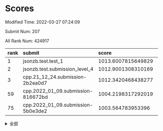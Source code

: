 # Scores

Modified Time: 2022-03-27 07:24:09

Submit Num: 207

All Rank Num: 424917

| rank |               submit               |       score        |       sigma        | pk_num |
| :--- | :--------------------------------- | :----------------- | :----------------- | :----- |
| 1    | jsonzb.test.test_1                 | 1013.6007815649829 | 0.8129489822414642 | 8208   |
| 2    | jsonzb.test.submission_level_4     | 1012.9001308310169 | 0.8135386492842716 | 8207   |
| 3    | cpp.21_12_24.submission-2b2ea0d7   | 1012.3420468438277 | 0.7790668608338215 | 8212   |
| 59   | cpp.2022_01_09.submission-816672bd | 1004.2198317292019 | 0.7274995102418584 | 8215   |
| 75   | cpp.2022_01_09.submission-5b0e3de2 | 1003.564783953396  | 0.7068258455015238 | 8211   |


<details>
<summary>全部</summary>

| rank |                 submit                 |       score        |       sigma        | pk_num |
| :--- | :------------------------------------- | :----------------- | :----------------- | :----- |
| 1    | jsonzb.test.test_1                     | 1013.6007815649829 | 0.8129489822414642 | 8208   |
| 2    | jsonzb.test.submission_level_4         | 1012.9001308310169 | 0.8135386492842716 | 8207   |
| 3    | cpp.21_12_24.submission-2b2ea0d7       | 1012.3420468438277 | 0.7790668608338215 | 8212   |
| 4    | gobigger.level_3.submission_level_3_26 | 1012.0351793366128 | 0.8012756321314342 | 8210   |
| 5    | gobigger.level_3.submission_level_3_2  | 1011.831811445945  | 0.7816112074120828 | 8208   |
| 6    | gobigger.level_3.submission_level_3_21 | 1011.746217505127  | 0.7873922978707554 | 8213   |
| 7    | gobigger.level_3.submission_level_3_19 | 1011.5912536033615 | 0.758010513522509  | 8207   |
| 8    | gobigger.level_3.submission_level_3_48 | 1011.4865943944562 | 0.7755630213071593 | 8213   |
| 9    | gobigger.level_3.submission_level_3_30 | 1011.3975921450804 | 0.7796843172629122 | 8210   |
| 10   | gobigger.level_3.submission_level_3_6  | 1011.0161392139742 | 0.7742873631645222 | 8211   |
| 11   | gobigger.level_3.submission_level_3_25 | 1010.8007207050217 | 0.77886702551267   | 8211   |
| 12   | gobigger.level_3.submission_level_3_32 | 1010.797059727706  | 0.7548522120050066 | 8214   |
| 13   | gobigger.level_3.submission_level_3_15 | 1010.7294107627257 | 0.7644209943743306 | 8208   |
| 14   | gobigger.level_3.submission_level_3_1  | 1010.6545265335817 | 0.7777399683105142 | 8213   |
| 15   | gobigger.level_3.submission_level_3_43 | 1010.644059548902  | 0.7617364774346477 | 8210   |
| 16   | gobigger.level_3.submission_level_3_33 | 1010.6266890139052 | 0.7856535817136914 | 8214   |
| 17   | gobigger.level_3.submission_level_3_8  | 1010.5456836622641 | 0.7891320773105083 | 8213   |
| 18   | gobigger.level_3.submission_level_3_0  | 1010.5053921467036 | 0.7717021752851638 | 8207   |
| 19   | gobigger.level_3.submission_level_3_39 | 1010.4944009230435 | 0.7675704180242484 | 8207   |
| 20   | gobigger.level_3.submission_level_3_4  | 1010.4782039546951 | 0.7595231042524042 | 8210   |
| 21   | gobigger.level_3.submission_level_3_24 | 1010.407107938927  | 0.7677150057352239 | 8214   |
| 22   | gobigger.level_3.submission_level_3_31 | 1010.3696844028694 | 0.7853990977574291 | 8213   |
| 23   | gobigger.level_3.submission_level_3_13 | 1010.3471059564281 | 0.7486092143129494 | 8212   |
| 24   | gobigger.level_3.submission_level_3_35 | 1010.2679209069229 | 0.7584030742343685 | 8211   |
| 25   | gobigger.level_3.submission_level_3_29 | 1010.1704964010561 | 0.7659163359158944 | 8207   |
| 26   | gobigger.level_3.submission_level_3_10 | 1010.1533360288335 | 0.760659419477386  | 8212   |
| 27   | gobigger.level_3.submission_level_3_5  | 1010.1189608235521 | 0.7480092495649313 | 8213   |
| 28   | gobigger.level_3.submission_level_3_27 | 1010.1147721532443 | 0.7482606947191641 | 8214   |
| 29   | gobigger.level_3.submission_level_3_37 | 1010.029065176264  | 0.7539255846407549 | 8220   |
| 30   | gobigger.level_3.submission_level_3_17 | 1009.8755584849132 | 0.747919449696108  | 8211   |
| 31   | gobigger.level_3.submission_level_3_11 | 1009.7842994094276 | 0.7323494298908617 | 8214   |
| 32   | gobigger.level_3.submission_level_3_47 | 1009.7740310583139 | 0.7556319662789941 | 8213   |
| 33   | gobigger.level_3.submission_level_3_16 | 1009.7675028557471 | 0.7571447103739747 | 8210   |
| 34   | gobigger.level_3.submission_level_3_7  | 1009.6743457749297 | 0.7524416308723844 | 8216   |
| 35   | gobigger.level_3.submission_level_3_42 | 1009.5486476845995 | 0.7513240640983492 | 8209   |
| 36   | gobigger.level_3.submission_level_3_44 | 1009.5421700991855 | 0.7428660483528112 | 8208   |
| 37   | gobigger.level_3.submission_level_3_36 | 1009.5239790652839 | 0.7549060046736861 | 8208   |
| 38   | gobigger.level_3.submission_level_3_38 | 1009.3738783770731 | 0.7646996206505516 | 8213   |
| 39   | gobigger.level_3.submission_level_3_12 | 1009.3733344808936 | 0.7587050631539871 | 8214   |
| 40   | gobigger.level_3.submission_level_3_40 | 1009.2862734717548 | 0.7551383897293007 | 8212   |
| 41   | gobigger.level_3.submission_level_3_46 | 1009.283800632965  | 0.7431398297482367 | 8212   |
| 42   | gobigger.level_3.submission_level_3_3  | 1009.2441858898914 | 0.7598875640191826 | 8214   |
| 43   | gobigger.level_3.submission_level_3_45 | 1009.1920690266493 | 0.7509552639330174 | 8210   |
| 44   | gobigger.level_3.submission_level_3_41 | 1009.041426306563  | 0.7556978142813491 | 8216   |
| 45   | gobigger.level_3.submission_level_3_9  | 1008.9771718735822 | 0.7527187630858903 | 8211   |
| 46   | gobigger.level_3.submission_level_3_34 | 1008.9132033208521 | 0.7385526814760598 | 8213   |
| 47   | gobigger.level_3.submission_level_3_22 | 1008.9100276336704 | 0.7500859848758186 | 8212   |
| 48   | gobigger.level_3.submission_level_3_49 | 1008.8883489256823 | 0.7564790182309044 | 8211   |
| 49   | gobigger.level_3.submission_level_3_14 | 1008.8278471978051 | 0.7513264715115522 | 8213   |
| 50   | gobigger.level_3.submission_level_3_20 | 1008.6958119637409 | 0.7407825292715071 | 8212   |
| 51   | gobigger.level_3.submission_level_3_23 | 1008.5947087843679 | 0.7434784701997811 | 8209   |
| 52   | gobigger.level_3.submission_level_3_18 | 1008.5819144126287 | 0.7307695630105893 | 8211   |
| 53   | gobigger.level_3.submission_level_3_28 | 1008.2025559909274 | 0.7368776645470732 | 8214   |
| 54   | gobigger.level_1.submission_level_1_19 | 1005.8923904974238 | 0.7253419690251532 | 8203   |
| 55   | gobigger.level_1.submission_level_1_28 | 1004.8340206516932 | 0.721906880441372  | 8211   |
| 56   | gobigger.level_1.submission_level_1_35 | 1004.582413805643  | 0.7205011622779528 | 8208   |
| 57   | gobigger.level_1.submission_level_1_37 | 1004.2676095543302 | 0.7100909920349264 | 8215   |
| 58   | gobigger.level_1.submission_level_1_9  | 1004.2227282166315 | 0.7153314360874636 | 8207   |
| 59   | cpp.2022_01_09.submission-816672bd     | 1004.2198317292019 | 0.7274995102418584 | 8215   |
| 60   | gobigger.level_1.submission_level_1_7  | 1004.2045475247695 | 0.7117066183067071 | 8210   |
| 61   | gobigger.level_1.submission_level_1_8  | 1004.1435657669659 | 0.7231220578070806 | 8210   |
| 62   | gobigger.level_1.submission_level_1_27 | 1004.1390265270289 | 0.7095042090732593 | 8216   |
| 63   | gobigger.level_1.submission_level_1_41 | 1004.0438975215504 | 0.7218932372472239 | 8216   |
| 64   | gobigger.level_1.submission_level_1_48 | 1003.8387517048891 | 0.7142835336267988 | 8210   |
| 65   | gobigger.level_1.submission_level_1_33 | 1003.8376576212048 | 0.7244767299164819 | 8214   |
| 66   | gobigger.level_1.submission_level_1_34 | 1003.8072008857124 | 0.7297846122830112 | 8211   |
| 67   | gobigger.level_1.submission_level_1_46 | 1003.7953888299323 | 0.7132438767606486 | 8208   |
| 68   | gobigger.level_1.submission_level_1_45 | 1003.780338809225  | 0.7261468325653759 | 8216   |
| 69   | gobigger.level_1.submission_level_1_6  | 1003.7517543191226 | 0.7166637752381314 | 8209   |
| 70   | gobigger.level_1.submission_level_1_22 | 1003.6846836157434 | 0.716152611030121  | 8213   |
| 71   | gobigger.level_1.submission_level_1_24 | 1003.6152982112598 | 0.7102896673686112 | 8210   |
| 72   | gobigger.level_1.submission_level_1_15 | 1003.6147113016892 | 0.7241638595652431 | 8213   |
| 73   | gobigger.level_1.submission_level_1_21 | 1003.6100363652223 | 0.716701384811676  | 8210   |
| 74   | gobigger.level_1.submission_level_1_5  | 1003.6091683033736 | 0.7222736933053033 | 8206   |
| 75   | cpp.2022_01_09.submission-5b0e3de2     | 1003.564783953396  | 0.7068258455015238 | 8211   |
| 76   | gobigger.level_1.submission_level_1_3  | 1003.5504240959815 | 0.7158094384486384 | 8210   |
| 77   | gobigger.level_1.submission_level_1_47 | 1003.5350387776621 | 0.7052387243258199 | 8210   |
| 78   | gobigger.level_1.submission_level_1_1  | 1003.3963716144626 | 0.7151039029928876 | 8211   |
| 79   | gobigger.level_1.submission_level_1_2  | 1003.3726253517171 | 0.716983385662942  | 8209   |
| 80   | gobigger.level_1.submission_level_1_29 | 1003.3651187608694 | 0.7011114268280493 | 8211   |
| 81   | gobigger.level_1.submission_level_1_44 | 1003.3561732295176 | 0.7199854064337619 | 8212   |
| 82   | gobigger.level_1.submission_level_1_49 | 1003.3418347878614 | 0.7276325319463486 | 8209   |
| 83   | gobigger.level_1.submission_level_1_14 | 1003.3361070777286 | 0.7177033911756712 | 8208   |
| 84   | gobigger.level_1.submission_level_1_38 | 1003.3337189290023 | 0.7075645248480715 | 8208   |
| 85   | gobigger.level_1.submission_level_1_4  | 1003.2982229227739 | 0.7128754519169992 | 8211   |
| 86   | gobigger.level_1.submission_level_1_31 | 1003.2586608005646 | 0.7148598780978941 | 8211   |
| 87   | gobigger.level_1.submission_level_1_10 | 1003.2020838332777 | 0.7174054333371435 | 8212   |
| 88   | gobigger.level_1.submission_level_1_30 | 1003.083144136904  | 0.7217067523155045 | 8208   |
| 89   | gobigger.level_1.submission_level_1_18 | 1003.0157393352084 | 0.7149769248671748 | 8209   |
| 90   | gobigger.level_1.submission_level_1_32 | 1002.9500625299603 | 0.7262090088877337 | 8213   |
| 91   | gobigger.level_1.submission_level_1_13 | 1002.8624285133956 | 0.7138296487038    | 8212   |
| 92   | gobigger.level_1.submission_level_1_20 | 1002.8242617004884 | 0.7220915458672517 | 8215   |
| 93   | gobigger.level_1.submission_level_1_25 | 1002.7717447778019 | 0.7164490905747404 | 8213   |
| 94   | gobigger.level_1.submission_level_1_40 | 1002.5156163348547 | 0.7102096629089607 | 8213   |
| 95   | gobigger.level_1.submission_level_1_23 | 1002.5007148907151 | 0.7061291014270569 | 8213   |
| 96   | gobigger.level_1.submission_level_1_43 | 1002.4126861512972 | 0.7159513478293191 | 8209   |
| 97   | gobigger.level_1.submission_level_1_12 | 1002.4110159405075 | 0.709002807705067  | 8213   |
| 98   | gobigger.level_1.submission_level_1_42 | 1002.398626712469  | 0.7205200734381917 | 8211   |
| 99   | gobigger.level_1.submission_level_1_36 | 1002.3853345457989 | 0.7088807316997372 | 8212   |
| 100  | gobigger.level_1.submission_level_1_0  | 1002.3650457334454 | 0.7117410708220456 | 8210   |
| 101  | gobigger.level_1.submission_level_1_26 | 1002.2657006365563 | 0.7142731923901515 | 8209   |
| 102  | gobigger.level_1.submission_level_1_16 | 1002.1275461872084 | 0.7281149794418886 | 8211   |
| 103  | gobigger.level_1.submission_level_1_11 | 1001.6050957789547 | 0.7180670777760173 | 8210   |
| 104  | gobigger.level_1.submission_level_1_17 | 1001.2738500487997 | 0.7192802416913774 | 8214   |
| 105  | gobigger.level_1.submission_level_1_39 | 1001.0011808398375 | 0.7079301400079384 | 8201   |
| 106  | gobigger.random.submission_random_48   | 997.4154426198828  | 0.714209238420614  | 8211   |
| 107  | gobigger.random.submission_random_36   | 997.1081939606296  | 0.7081844836958144 | 8209   |
| 108  | gobigger.random.submission_random_38   | 996.7304591448162  | 0.7103330315781895 | 8215   |
| 109  | gobigger.random.submission_random_18   | 996.710317743733   | 0.7229852807487303 | 8214   |
| 110  | gobigger.random.submission_random_29   | 996.6797557008331  | 0.7189620786556635 | 8207   |
| 111  | gobigger.random.submission_random_44   | 996.6259536276234  | 0.7105065694005321 | 8209   |
| 112  | gobigger.random.submission_random_20   | 996.5911557573712  | 0.7055164758778742 | 8209   |
| 113  | gobigger.random.submission_random_10   | 996.5747632410948  | 0.7039141578554456 | 8211   |
| 114  | gobigger.random.submission_random_21   | 996.5680044477538  | 0.7169895468686006 | 8207   |
| 115  | gobigger.random.submission_random_40   | 996.4826817438403  | 0.705094566478029  | 8206   |
| 116  | gobigger.random.submission_random_11   | 996.4542977967325  | 0.7049004907147657 | 8204   |
| 117  | gobigger.random.submission_random_5    | 996.4350026765285  | 0.6997564223573811 | 8207   |
| 118  | gobigger.random.submission_random_24   | 996.4314622807966  | 0.7043980771458499 | 8210   |
| 119  | gobigger.random.submission_random_30   | 996.3722983743788  | 0.7117785143565669 | 8213   |
| 120  | gobigger.random.submission_random_35   | 996.3549830264375  | 0.6982488989696713 | 8212   |
| 121  | gobigger.random.submission_random_15   | 996.3248928481274  | 0.6956738134975878 | 8212   |
| 122  | gobigger.random.submission_random_27   | 996.3162725447507  | 0.6978711562269575 | 8212   |
| 123  | gobigger.random.submission_random_19   | 996.3005815687043  | 0.7081333628923475 | 8212   |
| 124  | gobigger.random.submission_random_49   | 996.2896624751876  | 0.7186806846836257 | 8216   |
| 125  | gobigger.random.submission_random_6    | 996.26812271925    | 0.7102811422667246 | 8216   |
| 126  | gobigger.random.submission_random_45   | 996.2563476467988  | 0.7109630551220755 | 8205   |
| 127  | gobigger.random.submission_random_28   | 996.2407871127034  | 0.7110467536005254 | 8208   |
| 128  | gobigger.random.submission_random_26   | 996.2240831936439  | 0.7028493382929926 | 8208   |
| 129  | gobigger.random.submission_random_13   | 996.2015641440363  | 0.7136419713345572 | 8212   |
| 130  | gobigger.random.submission_random_2    | 996.0958320373737  | 0.7169240038503488 | 8206   |
| 131  | gobigger.random.submission_random_16   | 996.06305051988    | 0.7189556525929547 | 8210   |
| 132  | gobigger.random.submission_random_9    | 996.0610534083992  | 0.7166988685428803 | 8214   |
| 133  | gobigger.random.submission_random_47   | 996.0391440035511  | 0.7029246215028011 | 8207   |
| 134  | gobigger.random.submission_random_33   | 995.9884653814743  | 0.7044275259984629 | 8209   |
| 135  | gobigger.random.submission_random_17   | 995.9380769058488  | 0.712278499269773  | 8209   |
| 136  | gobigger.random.submission_random_41   | 995.8874832597311  | 0.706061349582045  | 8214   |
| 137  | gobigger.random.submission_random_12   | 995.8323291194413  | 0.7110592240384827 | 8206   |
| 138  | gobigger.random.submission_random_37   | 995.8243836293666  | 0.7123646907723835 | 8216   |
| 139  | gobigger.random.submission_random_8    | 995.7051888643313  | 0.7019670460052315 | 8211   |
| 140  | gobigger.random.submission_random_14   | 995.6684753247423  | 0.712006201571869  | 8214   |
| 141  | gobigger.random.submission_random_7    | 995.6324194990301  | 0.7271178096287559 | 8207   |
| 142  | gobigger.random.submission_random_22   | 995.5881979647778  | 0.7214288611359914 | 8208   |
| 143  | gobigger.random.submission_random_43   | 995.5825647523525  | 0.7141362118873625 | 8210   |
| 144  | gobigger.random.submission_random_23   | 995.4759183692864  | 0.7171766920322076 | 8212   |
| 145  | gobigger.random.submission_random_42   | 995.4312634386696  | 0.7022403264311623 | 8207   |
| 146  | gobigger.random.submission_random_32   | 995.3997628810008  | 0.7234299914043196 | 8213   |
| 147  | gobigger.random.submission_random_31   | 995.3621936049667  | 0.7045508012651124 | 8213   |
| 148  | gobigger.random.submission_random_39   | 995.2029246186034  | 0.7170646212975231 | 8214   |
| 149  | gobigger.random.submission_random_34   | 995.1775196537641  | 0.7327596361491582 | 8208   |
| 150  | gobigger.random.submission_random_25   | 995.1583057901954  | 0.7242766335287395 | 8218   |
| 151  | gobigger.random.submission_random_0    | 995.0746884111234  | 0.7183189306340042 | 8210   |
| 152  | gobigger.random.submission_random_4    | 994.9611314194541  | 0.7196205505592017 | 8213   |
| 153  | gobigger.random.submission_random_46   | 994.9415775501118  | 0.708691165427413  | 8207   |
| 154  | gobigger.random.submission_random_1    | 994.8093673477065  | 0.7237736215507955 | 8206   |
| 155  | gobigger.random.submission_random_3    | 994.6576799346537  | 0.733748908841287  | 8211   |
| 156  | gobigger.level_2.submission_level_2_23 | 994.0840857316821  | 0.7224015179676719 | 8210   |
| 157  | gobigger.level_2.submission_level_2_15 | 994.0500903522088  | 0.7249405464336852 | 8211   |
| 158  | gobigger.level_2.submission_level_2_27 | 993.841511111613   | 0.7296564148529737 | 8209   |
| 159  | gobigger.level_2.submission_level_2_41 | 993.7942044741978  | 0.7403430255222538 | 8211   |
| 160  | gobigger.level_2.submission_level_2_32 | 993.75277604313    | 0.7282897058595595 | 8209   |
| 161  | gobigger.level_2.submission_level_2_12 | 993.731680744492   | 0.7523589317992057 | 8209   |
| 162  | gobigger.level_2.submission_level_2_47 | 993.2087089833461  | 0.740565078158149  | 8215   |
| 163  | gobigger.level_2.submission_level_2_33 | 993.1729777389126  | 0.7428289931927045 | 8206   |
| 164  | gobigger.level_2.submission_level_2_45 | 993.0915750199825  | 0.7512236013722329 | 8208   |
| 165  | gobigger.level_2.submission_level_2_43 | 993.068227209835   | 0.7435960672411185 | 8213   |
| 166  | gobigger.level_2.submission_level_2_18 | 992.7865831252619  | 0.743572574222679  | 8203   |
| 167  | gobigger.level_2.submission_level_2_1  | 992.7539390694907  | 0.7397973986751639 | 8211   |
| 168  | gobigger.level_2.submission_level_2_5  | 992.5555513059081  | 0.745337695807553  | 8210   |
| 169  | gobigger.level_2.submission_level_2_26 | 992.5494030186886  | 0.7461619929261146 | 8212   |
| 170  | gobigger.level_2.submission_level_2_20 | 992.5413682088232  | 0.7545692264872693 | 8213   |
| 171  | gobigger.level_2.submission_level_2_19 | 992.5280936277895  | 0.7368129415814512 | 8208   |
| 172  | gobigger.level_2.submission_level_2_16 | 992.4290797232417  | 0.7396237161196623 | 8216   |
| 173  | gobigger.level_2.submission_level_2_17 | 992.4271215315466  | 0.7434008626746333 | 8207   |
| 174  | gobigger.level_2.submission_level_2_29 | 992.4049128452658  | 0.7488255784024603 | 8208   |
| 175  | gobigger.level_2.submission_level_2_46 | 992.3669302535293  | 0.7506943704787632 | 8207   |
| 176  | gobigger.level_2.submission_level_2_9  | 992.2863647815126  | 0.7432987966773311 | 8208   |
| 177  | gobigger.level_2.submission_level_2_4  | 992.2426496554107  | 0.7446680729835116 | 8214   |
| 178  | gobigger.level_2.submission_level_2_49 | 992.2258171505661  | 0.7367230463728993 | 8213   |
| 179  | gobigger.level_2.submission_level_2_28 | 992.1286972988679  | 0.7361131245670665 | 8208   |
| 180  | gobigger.level_2.submission_level_2_10 | 992.1149940414999  | 0.7554297878229934 | 8211   |
| 181  | gobigger.level_2.submission_level_2_37 | 992.089444082271   | 0.7419117278958394 | 8209   |
| 182  | gobigger.level_2.submission_level_2_38 | 992.0245399979747  | 0.7531032706041005 | 8215   |
| 183  | gobigger.level_2.submission_level_2_8  | 991.9885871122287  | 0.7447000477228922 | 8206   |
| 184  | gobigger.level_2.submission_level_2_6  | 991.9121599315786  | 0.7375557627867169 | 8214   |
| 185  | gobigger.level_2.submission_level_2_40 | 991.8929904241617  | 0.7413533649840334 | 8211   |
| 186  | gobigger.level_2.submission_level_2_31 | 991.8705555437379  | 0.7385654116400354 | 8208   |
| 187  | gobigger.level_2.submission_level_2_34 | 991.8377180466041  | 0.7492670086509325 | 8212   |
| 188  | gobigger.level_2.submission_level_2_36 | 991.7884224711354  | 0.7473575978255946 | 8214   |
| 189  | gobigger.level_2.submission_level_2_7  | 991.7758798697078  | 0.749721657386531  | 8215   |
| 190  | gobigger.level_2.submission_level_2_30 | 991.7530811820582  | 0.7427097388023236 | 8216   |
| 191  | gobigger.level_2.submission_level_2_14 | 991.5657446819013  | 0.7598488618832194 | 8211   |
| 192  | gobigger.level_2.submission_level_2_48 | 991.5259875907392  | 0.7557894711156106 | 8206   |
| 193  | gobigger.level_2.submission_level_2_24 | 991.525981500995   | 0.7688557060855168 | 8214   |
| 194  | gobigger.level_2.submission_level_2_42 | 991.5120248335097  | 0.757733344098094  | 8212   |
| 195  | gobigger.level_2.submission_level_2_21 | 991.4977266349454  | 0.7885867465753464 | 8215   |
| 196  | gobigger.level_2.submission_level_2_25 | 991.4954633347364  | 0.751036852030768  | 8216   |
| 197  | gobigger.level_2.submission_level_2_35 | 991.2827708374247  | 0.7487012015325898 | 8212   |
| 198  | gobigger.level_2.submission_level_2_0  | 991.2038354217699  | 0.7329246200580782 | 8213   |
| 199  | gobigger.level_2.submission_level_2_44 | 991.1101669953589  | 0.7430458762839783 | 8214   |
| 200  | gobigger.level_2.submission_level_2_3  | 991.0913451029734  | 0.7504220780284354 | 8212   |
| 201  | gobigger.level_2.submission_level_2_22 | 991.079504855466   | 0.7419507317249845 | 8216   |
| 202  | gobigger.level_2.submission_level_2_13 | 990.9908540267779  | 0.7618604401722529 | 8210   |
| 203  | gobigger.level_2.submission_level_2_2  | 990.9283505811933  | 0.7645996100333611 | 8214   |
| 204  | gobigger.level_2.submission_level_2_39 | 990.8735797478174  | 0.7601059855470951 | 8211   |
| 205  | gobigger.level_2.submission_level_2_11 | 990.4857504791449  | 0.7695065895277602 | 8210   |
| 206  | gobigger.none.submission_none_0        | 977.3291558967586  | 1.3284800523594111 | 8212   |
| 207  | gobigger.none.submission_none_1        | 976.5197352198397  | 1.484491005276026  | 8217   |

</details>